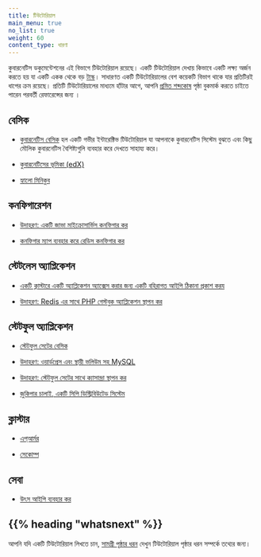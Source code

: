 ```yaml
---
title: টিউটোরিয়াল
main_menu: true
no_list: true
weight: 60
content_type: ধারণা
---
```


<!-- overview -->

কুবারনেটিস ডকুমেন্টেশনের এই বিভাগে টিউটোরিয়াল রয়েছে।
একটি টিউটোরিয়াল দেখায় কিভাবে একটি লক্ষ্য অর্জন করতে হয় যা একটি একক থেকে বড়
[টাস্ক](/docs/tasks/)। সাধারণত একটি টিউটোরিয়ালের বেশ কয়েকটি বিভাগ থাকে যার প্রতিটিরই ধাপের ক্রম রয়েছে।
প্রতিটি টিউটোরিয়ালের মাধ্যমে হাঁটার আগে, আপনি [প্রমিত শব্দকোষ](/docs/reference/glossary/) পৃষ্ঠা বুকমার্ক করতে চাইতে পারেন
পরবর্তী রেফারেন্সের জন্য ।

<!-- body -->

## বেসিক

* [কুবারনেটিস বেসিক](/docs/tutorials/kubernetes-basics/) হল একটি গভীর ইন্টারেক্টিভ টিউটোরিয়াল যা আপনাকে কুবারনেটিস সিস্টেম বুঝতে এবং কিছু মৌলিক কুবারনেটিস বৈশিষ্ট্যগুলি ব্যবহার করে দেখতে সাহায্য করে।

* [কুবারনেটিসের ভূমিকা (edX)](https://www.edx.org/course/introduction-kubernetes-linuxfoundationx-lfs158x#)

* [হ্যালো মিনিকুব](/docs/tutorials/hello-minikube/)

## কনফিগারেশন

* [উদাহরণ: একটি জাভা মাইক্রোসার্ভিস কনফিগার কর](/docs/tutorials/configuration/configure-java-microservice/)

* [কনফিগার ম্যাপ ব্যবহার করে রেডিস কনফিগার কর](/docs/tutorials/configuration/configure-redis-using-configmap/)

## স্টেটলেস অ্যাপ্লিকেশন

* [একটি ক্লাস্টারে একটি অ্যাপ্লিকেশন অ্যাক্সেস করার জন্য একটি বহিরাগত আইপি ঠিকানা প্রকাশ করয ](/docs/tutorials/stateless-application/expose-external-ip-address/)
 
* [উদাহরণ: Redis এর সাথে PHP গেস্টবুক অ্যাপ্লিকেশন স্থাপন কর](/docs/tutorials/stateless-application/guestbook/) 

## স্টেটফুল অ্যাপ্লিকেশন

* [স্টেটফুল সেটের বেসিক](/docs/tutorials/stateful-application/basic-stateful-set/)

* [উদাহরণ: ওয়ার্ডপ্রেস এবং স্থায়ী ভলিউম সহ MySQL](/docs/tutorials/stateful-application/mysql-wordpress-persistent-volume/)

* [উদাহরণ: স্টেটফুল সেটের সাথে ক্যাসান্দ্রা স্থাপন কর](/docs/tutorials/stateful-application/cassandra/)

* [জুকিপার চালাই, একটি সিপি ডিস্ট্রিবিউটেড সিস্টেম](/docs/tutorials/stateful-application/zookeeper/)

## ক্লাস্টার

* [এপ্আর্মর ](/docs/tutorials/clusters/apparmor/)

* [সেকোম্প](/docs/tutorials/clusters/seccomp/)

## সেবা

* [উৎস আইপি ব্যবহার  কর](/docs/tutorials/services/source-ip/)

## {{% heading "whatsnext" %}}

আপনি যদি একটি টিউটোরিয়াল লিখতে চান, 
[সামগ্রী পৃষ্ঠার ধরন](/docs/contribute/style/page-content-types/) দেখুন
টিউটোরিয়াল পৃষ্ঠার ধরন সম্পর্কে তথ্যের জন্য।
